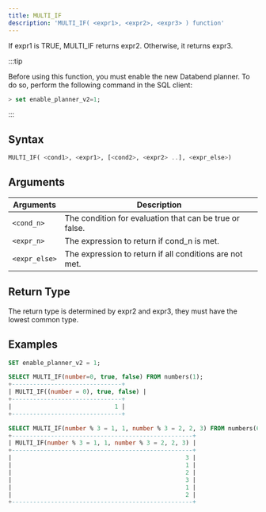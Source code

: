 ```yaml
---
title: MULTI_IF
description: 'MULTI_IF( <expr1>, <expr2>, <expr3> ) function'
---
```


If expr1 is TRUE, MULTI_IF returns expr2. Otherwise, it returns expr3.

:::tip

Before using this function, you must enable the new Databend planner. To do so, perform the following command in the SQL client:

```sql
> set enable_planner_v2=1;
```
:::


## Syntax

```sql
MULTI_IF( <cond1>, <expr1>, [<cond2>, <expr2> ..], <expr_else>)
```

## Arguments

| Arguments   | Description |
| ----------- | ----------- |
| `<cond_n>` | The condition for evaluation that can be true or false. |
| `<expr_n>` | The expression to return if cond_n is met. |
| `<expr_else>` | The expression to return if all conditions are not met. |

## Return Type

The return type is determined by expr2 and expr3, they must have the lowest common type.

## Examples

```sql
SET enable_planner_v2 = 1;

SELECT MULTI_IF(number=0, true, false) FROM numbers(1);
+-------------------------------+
| MULTI_IF((number = 0), true, false) |
+-------------------------------+
|                             1 |
+-------------------------------+
```

```sql
SELECT MULTI_IF(number % 3 = 1, 1, number % 3 = 2, 2, 3) FROM numbers(6);
+---------------------------------------------------+
| MULTI_IF(number % 3 = 1, 1, number % 3 = 2, 2, 3) |
+---------------------------------------------------+
|                                                 3 |
|                                                 1 |
|                                                 2 |
|                                                 3 |
|                                                 1 |
|                                                 2 |
+---------------------------------------------------+
```
